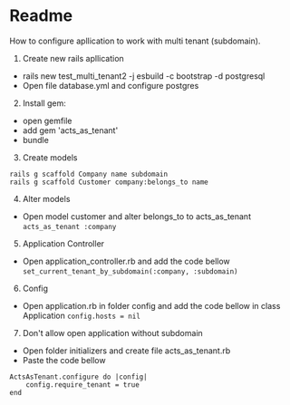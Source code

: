 # Readme

How to configure apllication to work with multi tenant (subdomain).

1. Create new rails apllication

- rails new test_multi_tenant2 -j esbuild -c bootstrap -d postgresql
- Open file database.yml and configure postgres

2. Install gem:

- open gemfile
- add gem 'acts_as_tenant'
- bundle

3. Create models

```
rails g scaffold Company name subdomain
rails g scaffold Customer company:belongs_to name
```

4. Alter models

- Open model customer and alter belongs_to to acts_as_tenant
`acts_as_tenant :company`

5. Application Controller

- Open application_controller.rb and add the code bellow
`set_current_tenant_by_subdomain(:company, :subdomain)`

6. Config

- Open application.rb in folder config and add the code bellow in class Application
`config.hosts = nil`

7. Don't allow open application without subdomain

- Open folder initializers and create file acts_as_tenant.rb
- Paste the code bellow

```
ActsAsTenant.configure do |config|
    config.require_tenant = true
end
```